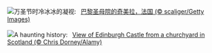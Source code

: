 ![](https://www.bing.com/th?id=OHR.GargoyleParis_ZH-CN1668628241_UHD.jpg&w=1000)万圣节时冷冰冰的凝视:&nbsp;&ensp;[巴黎圣母院的奇美拉，法国 (© scaliger/Getty Images)](https://www.bing.com/th?id=OHR.GargoyleParis_ZH-CN1668628241_UHD.jpg)
<br><br/>
![](https://www.bing.com/th?id=OHR.HauntedEdinburgh_EN-US3906244993_UHD.jpg&w=1000)A haunting history:&nbsp;&ensp;[View of Edinburgh Castle from a churchyard in Scotland (© Chris Dorney/Alamy)](https://www.bing.com/th?id=OHR.HauntedEdinburgh_EN-US3906244993_UHD.jpg)
<br><br/>
